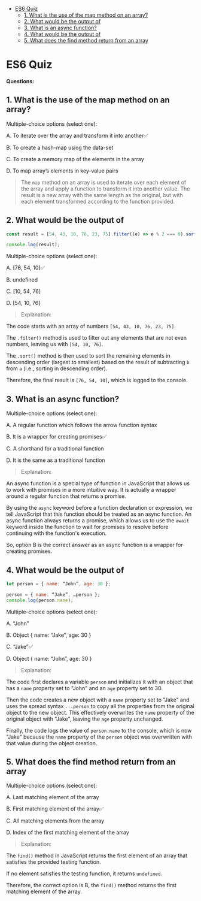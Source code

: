 - [ES6 Quiz](#es6-quiz)
  - [1. What is the use of the map method on an array?](#1-what-is-the-use-of-the-map-method-on-an-array)
  - [2. What would be the output of](#2-what-would-be-the-output-of)
  - [3. What is an async function?](#3-what-is-an-async-function)
  - [4. What would be the output of](#4-what-would-be-the-output-of)
  - [5. What does the find method return from an array](#5-what-does-the-find-method-return-from-an-array)

# ES6 Quiz

**Questions:**

## 1. What is the use of the map method on an array?

Multiple-choice options (select one):

A. To iterate over the array and transform it into another✅️

B. To create a hash-map using the data-set

C. To create a memory map of the elements in the array

D. To map array’s elements in key-value pairs

> The `map` method on an array is used to iterate over each element of the array and apply a function to transform it into another value. The result is a new array with the same length as the original, but with each element transformed according to the function provided.

## 2. What would be the output of

```javascript
const result = [54, 43, 10, 76, 23, 75].filter((e) => e % 2 === 0).sort((a, b) => b - a);

console.log(result);
```

Multiple-choice options (select one):

A. [76, 54, 10]✅️

B. undefined

C. [10, 54, 76]

D. [54, 10, 76]

> Explanation:

The code starts with an array of numbers `[54, 43, 10, 76, 23, 75]`.

The `.filter()` method is used to filter out any elements that are not even numbers, leaving us with `[54, 10, 76]`.

The `.sort()` method is then used to sort the remaining elements in descending order (largest to smallest) based on the result of subtracting `b` from `a` (i.e., sorting in descending order).

Therefore, the final result is `[76, 54, 10]`, which is logged to the console.

## 3. What is an async function?

Multiple-choice options (select one):

A. A regular function which follows the arrow function syntax

B. It is a wrapper for creating promises✅️

C. A shorthand for a traditional function

D. It is the same as a traditional function

> Explanation:

An async function is a special type of function in JavaScript that allows us to work with promises in a more intuitive way. It is actually a wrapper around a regular function that returns a promise.

By using the `async` keyword before a function declaration or expression, we tell JavaScript that this function should be treated as an async function. An async function always returns a promise, which allows us to use the `await` keyword inside the function to wait for promises to resolve before continuing with the function's execution.

So, option B is the correct answer as an async function is a wrapper for creating promises.

## 4. What would be the output of

```javascript
let person = { name: “John”, age: 30 };

person = { name: “Jake”, …person };
console.log(person.name);
```

Multiple-choice options (select one):

A. “John”

B. Object { name: “Jake”, age: 30 }

C. “Jake”✅️

D. Object { name: “John”, age: 30 }

> Explanation:

The code first declares a variable `person` and initializes it with an object that has a `name` property set to "John" and an `age` property set to 30.

Then the code creates a new object with a `name` property set to "Jake" and uses the spread syntax `...person` to copy all the properties from the original object to the new object. This effectively overwrites the `name` property of the original object with "Jake", leaving the `age` property unchanged.

Finally, the code logs the value of `person.name` to the console, which is now "Jake" because the `name` property of the `person` object was overwritten with that value during the object creation.

## 5. What does the find method return from an array

Multiple-choice options (select one):

A. Last matching element of the array

B. First matching element of the array✅️

C. All matching elements from the array

D. Index of the first matching element of the array

> Explanation:

The `find()` method in JavaScript returns the first element of an array that satisfies the provided testing function.

If no element satisfies the testing function, it returns `undefined`.

Therefore, the correct option is B, the `find()` method returns the first matching element of the array.